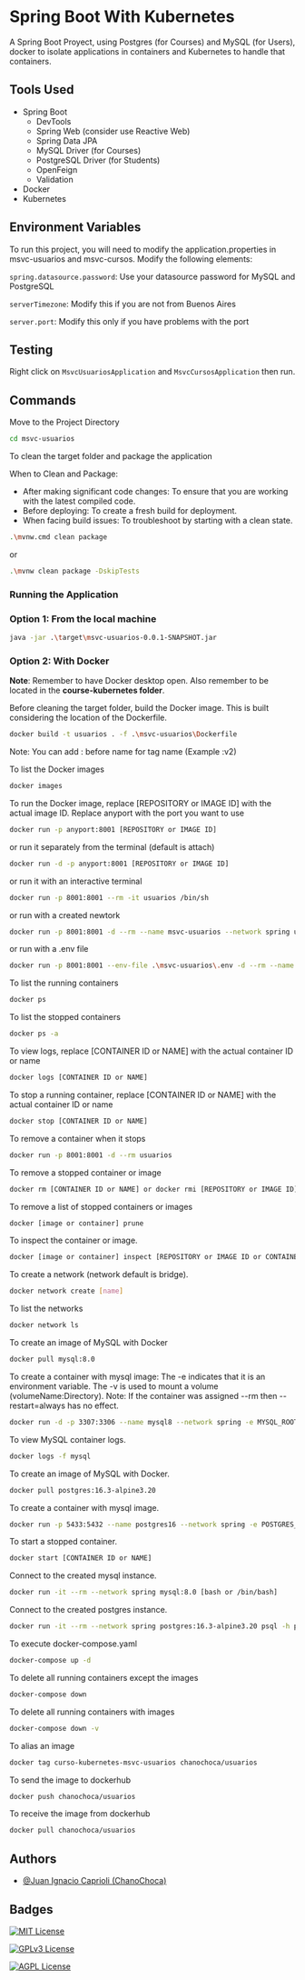 # Spring Boot With Kubernetes

A Spring Boot Proyect, using Postgres (for Courses) and MySQL (for Users), docker to isolate applications in containers and Kubernetes to handle that containers.

[//]: # (## Screenshots)

[//]: # ()
[//]: # (![WoT App Screenshot]&#40;images/img-home.png&#41;)

[//]: # ()
[//]: # (![WoT App Screenshot]&#40;images/img-products.png&#41;)

[//]: # ()
[//]: # (![WoT App Screenshot]&#40;images/img-cart.png&#41;)


## Tools Used

- Spring Boot
  - DevTools
  - Spring Web (consider use Reactive Web)
  - Spring Data JPA
  - MySQL Driver (for Courses)
  - PostgreSQL Driver (for Students)
  - OpenFeign
  - Validation
- Docker
- Kubernetes


## Environment Variables

To run this project, you will need to modify the application.properties in msvc-usuarios and msvc-cursos. Modify the following elements:

`spring.datasource.password`: Use your datasource password for MySQL and PostgreSQL

`serverTimezone`: Modify this if you are not from Buenos Aires

`server.port`: Modify this only if you have problems with the port


## Testing

Right click on `MsvcUsuariosApplication` and `MsvcCursosApplication` then run.

## Commands

Move to the Project Directory
``` bash
cd msvc-usuarios
```

To clean the target folder and package the application

When to Clean and Package:
- After making significant code changes: To ensure that you are working with the latest compiled code.
- Before deploying: To create a fresh build for deployment.
- When facing build issues: To troubleshoot by starting with a clean state.
``` bash
.\mvnw.cmd clean package
```
or
``` bash
.\mvnw clean package -DskipTests
```

### Running the Application

### Option 1: From the local machine

``` bash
java -jar .\target\msvc-usuarios-0.0.1-SNAPSHOT.jar
```

### Option 2: With Docker

**Note**: Remember to have Docker desktop open. Also remember to be located in the **course-kubernetes folder**.

Before cleaning the target folder, build the Docker image. This is built considering the location of the Dockerfile.
``` bash
docker build -t usuarios . -f .\msvc-usuarios\Dockerfile
```
Note: You can add : before name for tag name (Example :v2)

To list the Docker images
``` bash
docker images
```

To run the Docker image, replace [REPOSITORY or IMAGE ID] with the actual image ID. Replace anyport with the port you want to use
``` bash
docker run -p anyport:8001 [REPOSITORY or IMAGE ID]
```
or run it separately from the terminal (default is attach)
``` bash
docker run -d -p anyport:8001 [REPOSITORY or IMAGE ID]
```
or run it with an interactive terminal
``` bash
docker run -p 8001:8001 --rm -it usuarios /bin/sh
```
or run with a created newtork
``` bash
docker run -p 8001:8001 -d --rm --name msvc-usuarios --network spring usuarios
```
or run with a .env file
``` bash
docker run -p 8001:8001 --env-file .\msvc-usuarios\.env -d --rm --name msvc-usuarios --network spring usuarios
```


To list the running containers
``` bash
docker ps
```

To list the stopped containers
``` bash
docker ps -a
```

To view logs, replace [CONTAINER ID or NAME] with the actual container ID or name
``` bash
docker logs [CONTAINER ID or NAME]
```

To stop a running container, replace [CONTAINER ID or NAME] with the actual container ID or name
``` bash
docker stop [CONTAINER ID or NAME]
```

To remove a container when it stops
``` bash
docker run -p 8001:8001 -d --rm usuarios
```
To remove a stopped container or image
``` bash
docker rm [CONTAINER ID or NAME] or docker rmi [REPOSITORY or IMAGE ID]
```
To remove a list of stopped containers or images
``` bash
docker [image or container] prune
```

[//]: # (First activity: use cp to move files to/from the container)


[//]: # (In downloads folder:)

[//]: # (docker cp .\Login.java af16832d7811:/app/Login.java)

[//]: # (Inside container running with -it:)

[//]: # (su -)

[//]: # (apt-get update)

[//]: # (apt-get install nano)

[//]: # (exit)

[//]: # (To view and/or edit file in linux container:)

[//]: # (nano Login.java)

[//]: # (To execute the file Login.java:)

[//]: # (javac Login.java)

[//]: # (java Login)


[//]: # (In downloads folder:)

[//]: # (docker cp 02a62c7b7b2d:/app/Login.java .\Login2.java)

[//]: # (You can see the Login2.java file in downloads)


[//]: # (To copy logs in the container and paste in the downloads folder:)

[//]: # (docker run -p 8001:8001 --rm -d usuarios)

[//]: # (docker logs 2388)

[//]: # (docker cp 2388eeafaab5:/app/logs .\logs)

To inspect the container or image.
``` bash
docker [image or container] inspect [REPOSITORY or IMAGE ID or CONTAINER ID or NAME]
```

To create a network (network default is bridge).
``` bash
docker network create [name]
```

To list the networks
``` bash
docker network ls
```

To create an image of MySQL with Docker
``` bash
docker pull mysql:8.0
```

To create a container with mysql image:
The -e indicates that it is an environment variable.
The -v is used to mount a volume (volumeName:Directory).
Note: If the container was assigned --rm then --restart=always has no effect.
``` bash
docker run -d -p 3307:3306 --name mysql8 --network spring -e MYSQL_ROOT_PASSWORD=chanochoca -e MYSQL_DATABASE=msvc-usuarios -v data-mysql:/var/lib/mysql --restart=always mysql:8.0
```

To view MySQL container logs.
``` bash
docker logs -f mysql
```

To create an image of MySQL with Docker.
``` bash
docker pull postgres:16.3-alpine3.20 
```

To create a container with mysql image.
``` bash
docker run -p 5433:5432 --name postgres16 --network spring -e POSTGRES_PASSWORD=postgres -e POSTGRES_DB=msvc-cursos -d -v data-postgres:/var/lib/postgresql/data --restart=always postgres:16.3-alpine3.20
```

To start a stopped container.
``` bash
docker start [CONTAINER ID or NAME]
```

Connect to the created mysql instance.
``` bash
docker run -it --rm --network spring mysql:8.0 [bash or /bin/bash]
```

[//]: # (Activity with MySQL and Docker)

[//]: # (show databases;)

[//]: # (use msvc-usuarios)

[//]: # (show tables;)

[//]: # (desc usuarios;)

[//]: # (select * from usuarios;)

Connect to the created postgres instance.
``` bash
docker run -it --rm --network spring postgres:16.3-alpine3.20 psql -h postgres16 -U postgres
```

[//]: # (Activity with PostgreSQL and Docker)

[//]: # (\c msvc-cursos;)

[//]: # (\dt;)

[//]: # (\d+ cursos)

[//]: # (How can a dockerized application communicate with an application on the host machine?)

[//]: # (host.docker.internal allows containers to communicate with the host, )

[//]: # (while 127.0.0.1 or localhost refers to the container itself, not the host.)

To execute docker-compose.yaml
``` bash
docker-compose up -d
```

To delete all running containers except the images
``` bash
docker-compose down
```

To delete all running containers with images
``` bash
docker-compose down -v
```

To alias an image
``` bash
docker tag curso-kubernetes-msvc-usuarios chanochoca/usuarios
```

To send the image to dockerhub
``` bash
docker push chanochoca/usuarios
```

To receive the image from dockerhub
``` bash
docker pull chanochoca/usuarios
```

## Authors

- [@Juan Ignacio Caprioli (ChanoChoca)](https://github.com/ChanoChoca)

## Badges

[//]: # (Add badges from somewhere like: [shields.io]&#40;https://shields.io/&#41;)

[![MIT License](https://img.shields.io/badge/License-MIT-green.svg)](https://choosealicense.com/licenses/mit/)

[![GPLv3 License](https://img.shields.io/badge/License-GPL%20v3-yellow.svg)](https://opensource.org/licenses/)

[![AGPL License](https://img.shields.io/badge/license-AGPL-blue.svg)](http://www.gnu.org/licenses/agpl-3.0)
